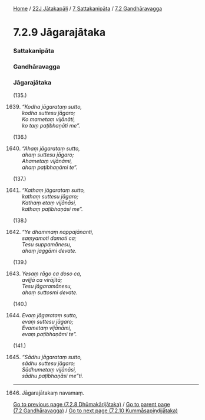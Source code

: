 
[Home](/) / [22J Jātakapāḷi](../../../22J.md) / [7 Sattakanipāta](../../7.md) / [7.2 Gandhāravagga](../7.2.md)

# 7.2.9 Jāgarajātaka

### Sattakanipāta

### Gandhāravagga

### Jāgarajātaka

(135.)

1639. _“Kodha jāgarataṃ sutto,_  
_kodha suttesu jāgaro;_  
_Ko mametaṃ vijānāti,_  
_ko taṃ paṭibhaṇāti me”._  


(136.)

1640. _“Ahaṃ jāgarataṃ sutto,_  
_ahaṃ suttesu jāgaro;_  
_Ahametaṃ vijānāmi,_  
_ahaṃ paṭibhaṇāmi te”._  


(137.)

1641. _“Kathaṃ jāgarataṃ sutto,_  
_kathaṃ suttesu jāgaro;_  
_Kathaṃ etaṃ vijānāsi,_  
_kathaṃ paṭibhaṇāsi me”._  


(138.)

1642. _“Ye dhammaṃ nappajānanti,_  
_saṃyamoti damoti ca;_  
_Tesu suppamānesu,_  
_ahaṃ jaggāmi devate._  


(139.)

1643. _Yesaṃ rāgo ca doso ca,_  
_avijjā ca virājitā;_  
_Tesu jāgaramānesu,_  
_ahaṃ suttosmi devate._  


(140.)

1644. _Evaṃ jāgarataṃ sutto,_  
_evaṃ suttesu jāgaro;_  
_Evametaṃ vijānāmi,_  
_evaṃ paṭibhaṇāmi te”._  


(141.)

1645. _“Sādhu jāgarataṃ sutto,_  
_sādhu suttesu jāgaro;_  
_Sādhumetaṃ vijānāsi,_  
_sādhu paṭibhaṇāsi me”ti._  


---

1646. Jāgarajātakaṃ navamaṃ.



[Go to previous page (7.2.8 Dhūmakārijātaka)](7.2.8.md) / [Go to parent page (7.2 Gandhāravagga)](../7.2.md) / [Go to next page (7.2.10 Kummāsapiṇḍijātaka)](7.2.10.md)


